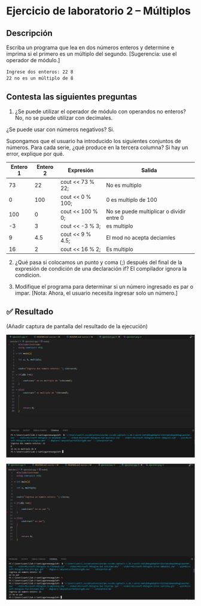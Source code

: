 # Ejercicio de laboratorio 2 – Múltiplos

## Descripción

Escriba un programa que lea en dos números enteros y determine e imprima si el primero es un múltiplo del segundo. [Sugerencia: use el operador de módulo.]

```cmd
Ingrese dos enteros: 22 8
22 no es un múltiplo de 8
```

## Contesta las siguientes preguntas

1. ¿Se puede utilizar el operador de módulo con operandos no enteros? No, no se puede utilizar con decimales.

 ¿Se puede usar con números negativos? Si.
 
 Supongamos que el usuario ha introducido los siguientes conjuntos de números. Para cada serie, ¿qué produce en la tercera columna? Si hay un error, explique por qué.

   | Entero 1 | Entero 2 | Expresión        | Salida               |
   | -------- | -------- | ---------------- | -------------------- |
   | 73       | 22       | cout << 73 % 22; | No es multiplo        |
   | 0        | 100      | cout << 0 % 100; | 0 es multiplo de 100                    |
   | 100      | 0        | cout << 100 % 0; | No se puede multiplicar o dividir entre 0                     |
   | -3       | 3        | cout << -3 % 3;  | es multiplo                   |
   | 9        | 4.5      | cout << 9 % 4.5; | El mod no acepta deciamles                    |
   | 16       | 2        | cout << 16 % 2;  | Es multiplo                     |

 2. ¿Qué pasa si colocamos un punto y coma (;) después del final de la expresión de condición de una declaración if?
 El compilador ignora la condicion.

3. Modifique el programa para determinar si un número ingresado es par o impar. [Nota: Ahora, el usuario necesita ingresar solo un número.]

## ✅ Resultado

(Añadir captura de pantalla del resultado de la ejecución)

![imagen](ejercicio2-1.png)

![imagen](ejercicio2-2.png)
